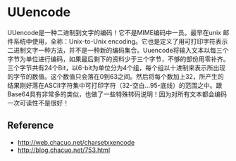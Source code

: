UUencode
===================


UUencode是一种二进制到文字的编码！它不是MIME编码中一员。最早在unix 邮件系统中使用，全称：Unix-to-Unix encoding。它也是定义了用可打印字符表示二进制文字一种方法，并不是一种新的编码集合。Uuencode将输入文本以每三个字节为单位进行编码，如果最后剩下的资料少于三个字节，不够的部份用零补齐。三个字节共有24个Bit，以6-bit为单位分为4个组，每个组以十进制来表示所出现的字节的数值。这个数值只会落在0到63之间。然后将每个数加上32，所产生的结果刚好落在ASCII字符集中可打印字符（32-空白…95-底线）的范围之中。跟Base64具有非常多的类似，也做了一些特殊转码说明！因为对所有文本都会编码一次可读性不是很好！


## Reference 

 * <http://web.chacuo.net/charsetxxencode>
 * <http://blog.chacuo.net/753.html>
